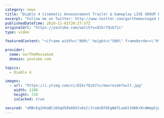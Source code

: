 ```yaml
---
category: news
title: "Diablo 4 Cinematic Announcement Trailer & Gameplay LIVE GROUP REACTION (Don't watch!)"
excerpt: "Follow me on Twitter: http://www.twitter.com/gorthemoviegod BUSINESS ENQUIRIES: gorthemoviegod@hotmail.com Stardust: ..."
publishedDateTime: 2019-11-01T20:27:57Z
originalUrl: "https://youtube.com/watch?v=Q1kr7Qzb71s"
type: video

featuredContent: "<iframe width=\"800\" height=\"500\" frameborder=\"0\" src=\"https://www.youtube.com/embed/Q1kr7Qzb71s\" allow=\"accelerometer; autoplay; encrypted-media; gyroscope; picture-in-picture\" allowfullscreen></iframe>"

provider:
  name: GorTheMovieGod
  domain: youtube.com

topics:
  - Diablo 4

images:
  - url: "https://i.ytimg.com/vi/Q1kr7Qzb71s/maxresdefault.jpg"
    width: 1280
    height: 720
    isCached: true

secured: "aMB+Eq1HXaBCsDXqU58kAOVIv0sC/Jro8zB76EgWA7LadGt1OKKrK+AWmp5jw6jEkS/UwOx+ybrLP9nurbj7YgXKbFeGpna4lLkCeBdGyozQAtIVrTK61nvgeq5RQdnDXQEVPrvDV0vYZ05YqM85nVD0VKGaGaNwWpvFtL7zMkVwfn8Vge0rgUNn7z9Sn7MCoZXrBUlx0IJaIxcqJs7XRxxMBR49FWF5bZDpi0uexfbg3QGx8L+0ybuMpEV4JXu2vdpS6oOTFmDbQl9zVB9W67w6VbYFUnsPgKZ5zqbfwT8Crm3bdM2AAYXaThbDiR4/jaBBVoo8GTQ+JlVtqX3nVUNIMSm88rzKXJ50rZGiqQEjpOKy+i261gFvjCKG8btYMrXOYKWIwkMwQjPAyJW0hWBTSjp9lmbDbgefmBYYsINMraiiQ+kg2pE6szqxjru9;fLixU9v19aDpvurrQbrGTQ=="
---
```


